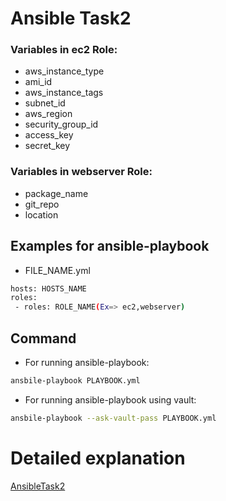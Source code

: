 # Ansible Task2

### Variables in ec2 Role:
* aws_instance_type
* ami_id
* aws_instance_tags
* subnet_id
* aws_region
* security_group_id
* access_key
* secret_key

### Variables in webserver Role:
* package_name
* git_repo
* location


## Examples for ansible-playbook

* FILE_NAME.yml
```bash
hosts: HOSTS_NAME
roles:
 - roles: ROLE_NAME(Ex=> ec2,webserver)
```

## Command
* For running ansible-playbook:

```bash
ansbile-playbook PLAYBOOK.yml
```
* For running ansible-playbook using vault:
```bash
ansbile-playbook --ask-vault-pass PLAYBOOK.yml
```



# Detailed explanation 
[AnsibleTask2](https://medium.com/@rootritesh64/deploy-webserver-on-aws-using-ansible-dynamic-inventory-19b5aeca87f4)
